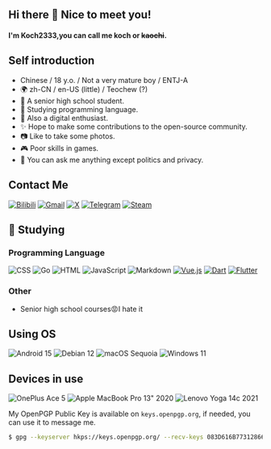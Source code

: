 ## Hi there 👋 Nice to meet you!

#### I'm Koch2333,you can call me koch or ~~kaochi~~.

## Self introduction
- Chinese / 18 y.o. / Not a very mature boy / ENTJ-A
- 🌍 zh-CN / en-US (little) / Teochew (?)
- 📖 A senior high school student.
- 🌱 Studying programming language.
- 📱 Also a digital enthusiast.
- ✨ Hope to make some contributions to the open-source community.
- 📷 Like to take some photos.
- 🎮 Poor skills in games.
- 💬 You can ask me anything except politics and privacy.

## Contact Me
[![Bilibili](https://img.shields.io/badge/Bilibili-00A1D6?logo=bilibili&logoColor=fff)](https://space.bilibili.com/365893737)
[![Gmail](https://img.shields.io/badge/Gmail-D14836?logo=gmail&logoColor=white)](mailto:Koch233333@gmail.com)
[![X](https://img.shields.io/badge/X-%23000000.svg?logo=X&logoColor=white)](https://x.com/koch2333)
[![Telegram](https://img.shields.io/badge/Telegram-2CA5E0?logo=telegram&logoColor=white)](https://t.me/Koch2333)
[![Steam](https://img.shields.io/badge/Steam-%23000000.svg?logo=steam&logoColor=white)](https://steamcommunity.com/profiles/Koch2333/)

## 🌱 Studying
### Programming Language 
![CSS](https://img.shields.io/badge/CSS-1572B6?logo=css3&logoColor=fff)
![Go](https://img.shields.io/badge/Go-%2300ADD8.svg?&logo=go&logoColor=white)
![HTML](https://img.shields.io/badge/HTML-%23E34F26.svg?logo=html5&logoColor=white)
![JavaScript](https://img.shields.io/badge/JavaScript-F7DF1E?logo=javascript&logoColor=000)
![Markdown](https://img.shields.io/badge/Markdown-%23000000.svg?logo=markdown&logoColor=white)
[![Vue.js](https://img.shields.io/badge/Vue.js-%234FC08D.svg?logo=vuedotjs&logoColor=white)](#)
[![Dart](https://img.shields.io/badge/Dart-%230175C2.svg?logo=dart&logoColor=white)](#)
[![Flutter](https://img.shields.io/badge/Flutter-02569B?logo=flutter&logoColor=fff)](#)

### Other
- Senior high school courses😡I hate it

## Using OS
![Android 15](https://img.shields.io/badge/Android%2015-3DDC84?logo=android&logoColor=white)
![Debian 12](https://img.shields.io/badge/Debian%2012-A81D33?logo=debian&logoColor=fff)
![macOS Sequoia](https://img.shields.io/badge/macOS%20Sequoia-000000?logo=apple&logoColor=F0F0F0)
![Windows 11](https://custom-icon-badges.demolab.com/badge/Windows%2011-0078D6?logo=windows11&logoColor=white)

## Devices in use

![OnePlus Ace 5](https://img.shields.io/badge/OnePlus%20Ace%205-f5010c?style=flat-square&logo=oneplus&logoColor=ffffff)
![Apple MacBook Pro 13" 2020](https://img.shields.io/badge/Apple%20MacBook%20Pro%2013%22%202020-a2aaad?style=flat-square&logo=apple&logoColor=ffffff)
![Lenovo Yoga 14c 2021](https://img.shields.io/badge/Lenovo%20Yoga%2014c%202021-e2231a?style=flat-square&logo=lenovo&logoColor=ffffff)


My OpenPGP Public Key is available on `keys.openpgp.org`, if needed, you can use it to message me.
```bash
$ gpg --keyserver hkps://keys.openpgp.org/ --recv-keys 083D616B77312866DF92520772855C0BC2F991F3
```
